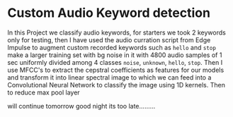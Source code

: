 # Custom Audio Keyword detection

In this Project we classify audio keywords, for starters we took 2 keywords only for testing, then I have used the audio curration script from Edge Impulse to augment custom recorded keywords such as `hello` and `stop` make a larger training set with bg noise in it with 4800 audio samples of 1 sec uniformly divided among 4 classes
`noise`, `unknown`, `hello`, `stop`. Then I use MFCC's to extract the cepstral coefficients as features for our models and transform it into linear spectral image to which we can feed into a Convolutional Neural Network to classify the image using 1D kernels. Then to reduce max pool layer

will continue tomorrow good night its too late.........
